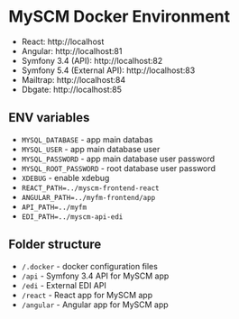 # MySCM Docker Environment
- React: http://localhost
- Angular: http://localhost:81
- Symfony 3.4 (API): http://localhost:82
- Symfony 5.4 (External API): http://localhost:83
- Mailtrap: http://localhost:84
- Dbgate: http://localhost:85

## ENV variables
- `MYSQL_DATABASE` - app main databas
- `MYSQL_USER` - app main database user
- `MYSQL_PASSWORD` - app main database user password
- `MYSQL_ROOT_PASSWORD` - root database user password
- `XDEBUG` - enable xdebug
- `REACT_PATH=../myscm-frontend-react`
- `ANGULAR_PATH=../myfm-frontend/app`
- `API_PATH=../myfm`
- `EDI_PATH=../myscm-api-edi`

## Folder structure
- `/.docker` - docker configuration files
- `/api` - Symfony 3.4 API for MySCM app
- `/edi` - External EDI API
- `/react` - React app for MySCM app
- `/angular` - Angular app for MySCM app
